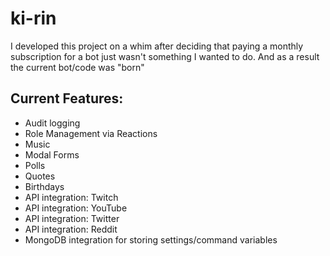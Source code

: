 # ki-rin
I developed this project on a whim after deciding that paying a monthly subscription for a bot just wasn't something I wanted to do.  And as a result the current bot/code was "born"

## Current Features:

- Audit logging
- Role Management via Reactions
- Music
- Modal Forms
- Polls
- Quotes
- Birthdays
- API integration: Twitch
- API integration: YouTube
- API integration: Twitter
- API integration: Reddit
- MongoDB integration for storing settings/command variables
